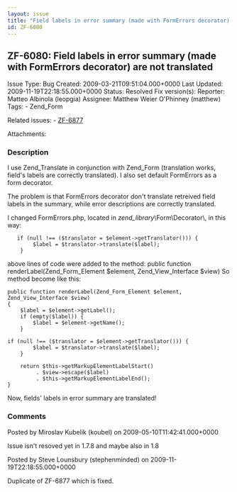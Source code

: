 ```yaml
---
layout: issue
title: "Field labels in error summary (made with FormErrors decorator) are not translated"
id: ZF-6080
---
```


ZF-6080: Field labels in error summary (made with FormErrors decorator) are not translated
------------------------------------------------------------------------------------------

 Issue Type: Bug Created: 2009-03-21T09:51:04.000+0000 Last Updated: 2009-11-19T22:18:55.000+0000 Status: Resolved Fix version(s): 
 Reporter:  Matteo Albinola (leopgia)  Assignee:  Matthew Weier O'Phinney (matthew)  Tags: - Zend\_Form
 
 Related issues: - [ZF-6877](/issues/browse/ZF-6877)
 
 Attachments: 
### Description

I use Zend\_Translate in conjunction with Zend\_Form (translation works, field's labels are correctly translated). I also set default FormErrors as a form decorator.

The problem is that FormErrors decorator don't translate retreived field labels in the summary, while error descriptions are correctly translated.

I changed FormErrors.php, located in _zend\_library_\\Form\\Decorator\\, in this way:

 
       if (null !== ($translator = $element->getTranslator())) {
            $label = $translator->translate($label);
        }


above lines of code were added to the method: public function renderLabel(Zend\_Form\_Element $element, Zend\_View\_Interface $view) So method become like this:

 
    public function renderLabel(Zend_Form_Element $element, Zend_View_Interface $view)
    {
        $label = $element->getLabel();
        if (empty($label)) {
            $label = $element->getName();
        }
    
    if (null !== ($translator = $element->getTranslator())) {
            $label = $translator->translate($label);
        }
    
        return $this->getMarkupElementLabelStart()
             . $view->escape($label)
             . $this->getMarkupElementLabelEnd();
    }


Now, fields' labels in error summary are translated!

 

 

### Comments

Posted by Miroslav Kubelik (koubel) on 2009-05-10T11:42:41.000+0000

Issue isn't resoved yet in 1.7.8 and maybe also in 1.8

 

 

Posted by Steve Lounsbury (stephenminded) on 2009-11-19T22:18:55.000+0000

Duplicate of ZF-6877 which is fixed.

 

 